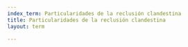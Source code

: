 ```yaml
---
index_term: Particularidades de la reclusión clandestina
title: Particularidades de la reclusión clandestina
layout: term

---
```

